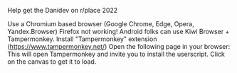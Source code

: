 Help get the Danidev on r/place 2022

Use a Chromium based browser (Google Chrome, Edge, Opera, Yandex.Browser) Firefox not working!
Android folks can use Kiwi Browser + Tampermonkey.
Install "Tampermonkey" extension (https://www.tampermonkey.net/)
Open the following page in your browser:  This will open Tampermonkey and invite you to install the userscript.
Click on the canvas to get it to load.

